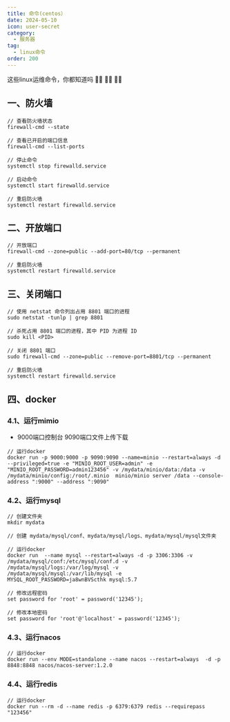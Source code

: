 ```yaml
---
title: 命令(centos）
date: 2024-05-10
icon: user-secret
category:
  - 服务器
tag:
  - linux命令
order: 200
---
```


这些linux运维命令，你都知道吗 :vampire_man: :vampire_man: :vampire_man:

<!-- more -->

## 一、防火墙

``` {2,5,8,11,14}
// 查看防火墙状态
firewall-cmd --state

// 查看已开启的端口信息
firewall-cmd --list-ports

// 停止命令
systemctl stop firewalld.service

// 启动命令
systemctl start firewalld.service

// 重启防火墙
systemctl restart firewalld.service
```

## 二、开放端口

```{2,5}
// 开放端口
firewall-cmd --zone=public --add-port=80/tcp --permanent

// 重启防火墙
systemctl restart firewalld.service
```

## 三、关闭端口

```{2,5,8,11}
// 使用 netstat 命令列出占用 8801 端口的进程
sudo netstat -tunlp | grep 8801

// 杀死占用 8801 端口的进程，其中 PID 为进程 ID
sudo kill <PID>

// 关闭 8801 端口
sudo firewall-cmd --zone=public --remove-port=8801/tcp --permanent

// 重启防火墙
systemctl restart firewalld.service
```

## 四、docker

### 4.1、运行mimio

- 9000端口控制台 9090端口文件上传下载

```
// 运行docker
docker run -p 9000:9000 -p 9090:9090 --name=minio --restart=always -d --privileged=true -e "MINIO_ROOT_USER=admin" -e "MINIO_ROOT_PASSWORD=admin123456" -v /mydata/minio/data:/data -v /mydata/minio/config:/root/.minio  minio/minio server /data --console-address ":9000" --address ":9090"
```

### 4.2、运行mysql

```
// 创建文件夹
mkdir mydata

// 创建 mydata/mysql/conf、mydata/mysql/logs、mydata/mysql/mysql文件夹
	
// 运行docker
docker run  --name mysql --restart=always -d -p 3306:3306 -v /mydata/mysql/conf:/etc/mysql/conf.d -v /mydata/mysql/logs:/var/log/mysql -v /mydata/mysql/mysql:/var/lib/mysql -e  MYSQL_ROOT_PASSWORD=ja8wnBVScthk mysql:5.7

// 修改远程密码	
set password for 'root' = password('12345');

// 修改本地密码
set password for 'root'@'localhost' = password('12345');
```

### 4.3、运行nacos

```
// 运行docker
docker run --env MODE=standalone --name nacos --restart=always  -d -p 8848:8848 nacos/nacos-server:1.2.0
```

### 4.4、运行redis	

```
// 运行docker
docker run --rm -d --name redis -p 6379:6379 redis --requirepass "123456"
	
```

